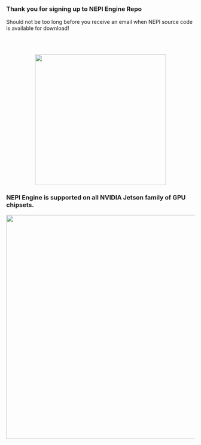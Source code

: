### Thank you for signing up to NEPI Engine Repo
Should not be too long before you receive an email when NEPI source code is available for download!

<br/>
<br/>

<p align="center">
  <img src="https://github.com/numurus-nepi/nepi-edge/assets/140538444/15d6541a-1c57-4fab-a3df-2528b93a061f" width="350px">
</p>

### NEPI Engine is supported on all NVIDIA Jetson family of GPU chipsets.

<p align="center">
 <img src="https://github.com/numurus-nepi/nepi-edge/assets/140538444/ec1426a4-f5a5-46db-8bf1-26db3fc820c0" width="600px">
</p>
